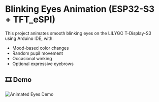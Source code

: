 # Blinking Eyes Animation (ESP32-S3 + TFT_eSPI)

This project animates smooth blinking eyes on the LILYGO T-Display-S3 using Arduino IDE, with:
- Mood-based color changes
- Random pupil movement
- Occasional winking
- Optional expressive eyebrows

## 🎞️ Demo

![Animated Eyes Demo](eyes.gif)
